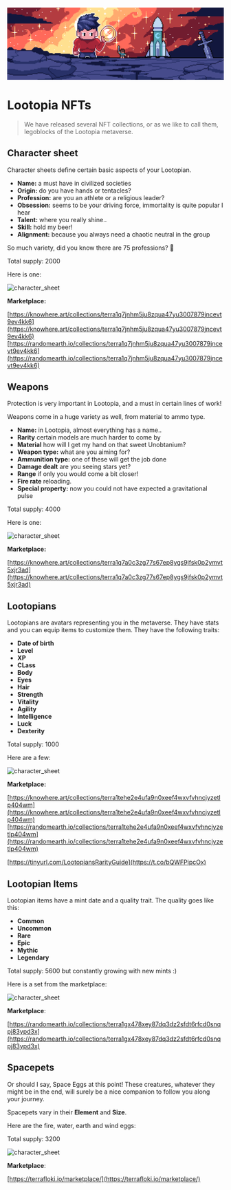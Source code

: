 ![UX - User Experience](images/banner_sg_lootopians.jpg ':class=banner-image')

# Lootopia NFTs

> We have released several NFT collections, or as we like to call them, legoblocks of the Lootopia metaverse.

## Character sheet

Character sheets define certain basic aspects of your Lootopian.

 - **Name:**  a must have in civilized societies
 - **Origin:**  do you have hands or tentacles?
 - **Profession:**  are you an athlete or a religious leader?
 - **Obsession:**  seems to be your driving force, immortality is quite popular I hear
 - **Talent:**  where you really shine..
 - **Skill:**  hold my beer!
 - **Alignment:**  because you always need a chaotic neutral in the group

So much variety, did you know there are 75 professions? :eyes:

Total supply: 2000 

Here is one:

![character_sheet](/images/character_sheet.jpg)

**Marketplace:**

[https://knowhere.art/collections/terra1q7jnhm5ju8zqua47yu3007879jncevt9ev4kk6](https://knowhere.art/collections/terra1q7jnhm5ju8zqua47yu3007879jncevt9ev4kk6)</br>
[https://randomearth.io/collections/terra1q7jnhm5ju8zqua47yu3007879jncevt9ev4kk6](https://randomearth.io/collections/terra1q7jnhm5ju8zqua47yu3007879jncevt9ev4kk6)

## Weapons

Protection is very important in Lootopia, and a must in certain lines of work!

Weapons come in a huge variety as well, from material to ammo type.

 - **Name:**  in Lootopia, almost everything has a name..
 - **Rarity**  certain models are much harder to come by
 - **Material**  how will I get my hand on that sweet Unobtanium?
 - **Weapon type:**  what are you aiming for?
 - **Ammunition type:**  one of these will get the job done
 - **Damage dealt** are you seeing stars yet?
 - **Range**  if only you would come a bit closer!
 - **Fire rate**  reloading.
 - **Special property:** now you could not have expected a gravitational pulse


Total supply: 4000

Here is one:

![character_sheet](/images/weapon.jpg)

**Marketplace:**

[https://knowhere.art/collections/terra1q7a0c3zg77s67ep8ygs9jfsk0p2ymvt5xjr3ad](https://knowhere.art/collections/terra1q7a0c3zg77s67ep8ygs9jfsk0p2ymvt5xjr3ad)

## Lootopians

Lootopians are avatars representing you in the metaverse. They have stats and you can equip items to customize them. They have the following traits:

 - **Date of birth**
 - **Level**
 - **XP**
 - **CLass**
 - **Body**
 - **Eyes**
 - **Hair**
 - **Strength**
 - **Vitality**
 - **Agility**
 - **Intelligence**
 - **Luck**
 - **Dexterity**



Total supply: 1000

Here are a few:

![character_sheet](/images/lootopian_char.jpg)

**Marketplace:**

[https://knowhere.art/collections/terra1tehe2e4ufa9n0xeef4wxvfvhncjyzetlp404wm](https://knowhere.art/collections/terra1tehe2e4ufa9n0xeef4wxvfvhncjyzetlp404wm)</br>
[https://randomearth.io/collections/terra1tehe2e4ufa9n0xeef4wxvfvhncjyzetlp404wm](https://randomearth.io/collections/terra1tehe2e4ufa9n0xeef4wxvfvhncjyzetlp404wm)

[https://tinyurl.com/LootopiansRarityGuide](https://t.co/bQWFPipcOx)


## Lootopian Items

Lootopian items have a mint date and a quality trait. The quality goes like this:

 - **Common**
 - **Uncommon**
 - **Rare**
 - **Epic**
 - **Mythic**
 - **Legendary**

Total supply: 5600 but constantly growing with new mints :)

Here is a set from the marketplace:

![character_sheet](/images/items_worn.jpg)

**Marketplace**:

[https://randomearth.io/collections/terra1gx478xey87dq3dz2sfdt6rfcd0snqpj83ypd3x](https://randomearth.io/collections/terra1gx478xey87dq3dz2sfdt6rfcd0snqpj83ypd3x)


## Spacepets

Or should I say, Space Eggs at this point! These creatures, whatever they might be in the end, will surely be a nice companion to follow you along your journey.

Spacepets vary in their **Element** and  **Size**.

Here are the fire, water, earth and wind eggs:

Total supply: 3200

![character_sheet](/images/eggs_small.jpg)

**Marketplace**:

[https://terrafloki.io/marketplace/](https://terrafloki.io/marketplace/)
